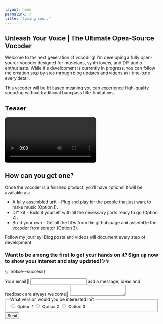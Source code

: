 ```yaml
---
layout: home
permalink: /
title: "Coming soon:"
---
```


## Unleash Your Voice | The Ultimate Open-Source Vocoder

Welcome to the next generation of vocoding!
I’m developing a fully open-source vocoder designed for musicians, synth lovers, and DIY audio enthusiasts. 
While it's development is currently in progress, you can follow the creation step by step through blog updates and videos as I fine-tune every detail.

This vocoder will be fft based meaning you can experience high-quality vocoding without traditional bandpass filter limitations.

## Teaser
<video src="/assets/videos/Promo(No Sound).mkv" autoplay loop muted playsinline style="max-width: 100%; height: auto; border-radius: 8px;"></video>

## How can you get one?
Once the vocoder is a finished product, you’ll have options! 
It will be available as:
- A fully assembled unit – Plug and play for the people that just want to make music (Option 1).
- DIY kit - Build it yourself with all the necessary parts ready to go (Option 2).
- Build your own - Get all the files from the github page and assemble the vocoder from scratch (Option 3).

Follow my journey! Blog posts and videos will document every step of development.

### Want to be among the first to get your hands on it? Sign up now to show your interest and stay updated!✨✨
{: .notice--success}

<form
    action="https://formspree.io/f/mqaplove"
    method="POST"
>
    <label>
        Your email📨
        <input type="email" name="email">
    </label>
    <label>
        add a message, ideas and feedback are always welcome🙂
        <textarea name="message"></textarea>
    </label>
    <fieldset>
        <legend>What version would you be interested in?:</legend>
        <label>
            <input type="radio" name="option" value="option 1 (Full)"> Option 1
        </label>
        <label>
            <input type="radio" name="option" value="option 2 (DIY)"> Option 2
        </label>
        <label>
            <input type="radio" name="option" value="option 3 (FREE)"> Option 3
        </label>
    </fieldset>
    <button type="submit">Send</button>
</form>
